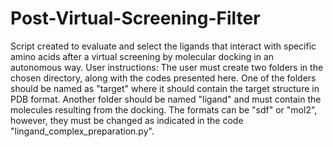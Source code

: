 # Post-Virtual-Screening-Filter
Script created to evaluate and select the ligands that interact with specific amino acids after a virtual screening 	by molecular docking in an autonomous way.  User instructions: The user must create two folders in the chosen directory, along with the codes presented here. One of the folders should be named as "target" where it should contain the target structure in PDB format. Another folder should be named "ligand" and must contain the molecules resulting from the docking. The formats can be "sdf" or "mol2", however, they must be changed as indicated in the code "lingand_complex_preparation.py".
